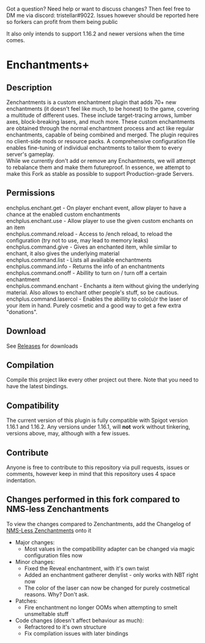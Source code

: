 Got a question? Need help or want to discuss changes? Then feel free to DM me via discord: tristellar#9022. Issues however should be reported here so forkers can profit from them being public

It also only intends to support 1.16.2 and newer versions when the time comes.

# Enchantments+
## Description
Zenchantments is a custom enchantment plugin that adds 70+ new enchantments (it doesn't feel like much, to be honest) to the game, covering a multitude of different uses. These include target-tracing arrows, lumber axes, block-breaking lasers, and much more. These custom enchantments are obtained through the normal enchantment process and act like regular enchantments, capable of being combined and merged. The plugin requires no client-side mods or resource packs. A comprehensive configuration file enables fine-tuning of individual enchantments to tailor them to every server's gameplay. 
<br> While we currently don't add or remove any Enchantments, we will attempt to rebalance them and make them futureproof. In essence, we attempt to make this Fork as stable as possible to support Production-grade Servers.

## Permissions
enchplus.enchant.get - On player enchant event, allow player to have a chance at the enabled custom enchantments<br>
enchplus.enchant.use - Allow player to use the given custom enchants on an item<br>
enchplus.command.reload - Access to /ench reload, to reload the configuration (try not to use, may lead to memory leaks)<br>
enchplus.command.give - Gives an enchanted item, while similar to enchant, it also gives the underlying material<br>
enchplus.command.list - Lists all availiable enchantments<br>
enchplus.command.info - Returns the info of an enchantments<br>
enchplus.command.onoff - Abillity to turn on / turn off a certain enchantment<br>
enchplus.command.enchant - Enchants a item without giving the underlying material. Also allows to enchant other people's stuff, so be cautious.<br>
enchplus.command.lasercol - Enables the abillity to colo(u)r the laser of your item in hand. Purely cosmetic and a good way to get a few extra "donations".<br>

## Download
See [Releases](https://github.com/Geolykt/EnchantmentsPlus/releases) for downloads

## Compilation
Compile this project like every other project out there. Note that you need to have the latest bindings.

## Compatibility
The current version of this plugin is fully compatible with Spigot version 1.16.1 and 1.16.2. Any versions under 1.16.1, will **not** work without tinkering, versions above, may, although with a few issues.

## Contribute
Anyone is free to contribute to this repository via pull requests, issues or comments, however keep in mind that this repository uses 4 space indentation.

## Changes performed in this fork compared to NMS-less Zenchantments
To view the changes compared to Zenchantments, add the Changelog of [NMS-Less Zenchantments](https://github.com/Geolykt/NMSless-Zenchantments#changes-performed-in-this-fork) onto it
<ul>
 <li>Major changes:
  <ul>
   <li>Most values in the compatibillity adapter can be changed via magic configuration files now</li>
  </ul>
 </li>
 <li>Minor changes:
  <ul>
   <li>Fixed the Reveal enchantment, with it's own twist</li>
   <li>Added an enchantment gatherer denylist - only works with NBT right now</li>
   <li>The color of the laser can now be changed for purely costmetical reasons. Why? Don't ask.</li>
  </ul>
 </li>
 <li>Patches:
  <ul>
   <li>Fire enchantment no longer OOMs when attempting to smelt unsmeltable stuff</li>
  </ul>
 </li>
 <li>Code changes (doesn't affect behaviour as much):
  <ul>
   <li>Refractored to it's own structure</li>
   <li>Fix compilation issues with later bindings</li>
  </ul>
 </li>
</ul>
